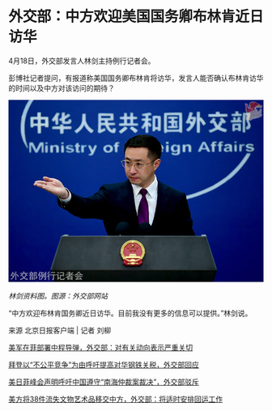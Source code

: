 # 外交部：中方欢迎美国国务卿布林肯近日访华

4月18日，外交部发言人林剑主持例行记者会。

彭博社记者提问，有报道称美国国务卿布林肯将访华，发言人能否确认布林肯访华的时间以及中方对该访问的期待？

![ce255f320570134a8aca79c42375202d.jpg](https://raw.githubusercontent.com/qqhsx/qqnews_image/main/2024/04/18/外交部：中方欢迎美国国务卿布林肯近日访华/ce255f320570134a8aca79c42375202d.jpg)

_林剑资料图。图源：外交部网站_

“中方欢迎布林肯国务卿近日访华。目前我没有更多的信息可以提供。”林剑说。

来源 北京日报客户端 | 记者 刘柳

[美军在菲部署中程导弹，外交部：对有关动向表示严重关切](https://news.qq.com/rain/a/20240418A05IFT00)

[拜登以“不公平竞争”为由呼吁提高对华钢铁关税，外交部回应](https://news.qq.com/rain/a/20240418A05J0300)

[美日菲峰会声明呼吁中国遵守“南海仲裁案裁决”，外交部驳斥](https://news.qq.com/rain/a/20240418A05JUT00)

[美方将38件流失文物艺术品移交中方，外交部：将适时安排回运工作](https://news.qq.com/rain/a/20240418A05KP100)

